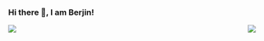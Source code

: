 ### Hi there 👋, I am <b>Berjin</b>!
<img align="right" src="https://github-readme-stats.vercel.app/api?username=Berjin&show_icons=true&theme=radical&count_private=true" />


![](https://komarev.com/ghpvc/?username=Berjin)
<!--
**Berjin/Berjin** is a ✨ _special_ ✨ repository because its `README.md` (this file) appears on your GitHub profile.

Here are some ideas to get you started:

- 🔭 I’m currently working on ...
- 🌱 I’m currently learning ...
- 👯 I’m looking to collaborate on ...
- 🤔 I’m looking for help with ...
- 💬 Ask me about ...
- 📫 How to reach me: ...
- 😄 Pronouns: ...
- ⚡ Fun fact: ...
-->
